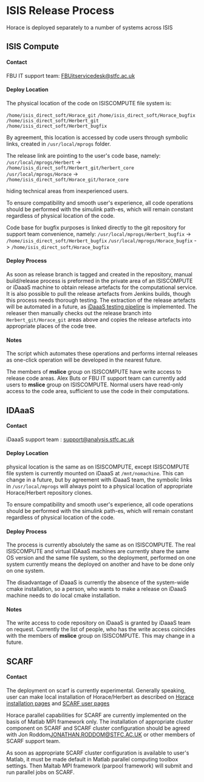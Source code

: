 # ISIS Release Process

Horace is deployed separately to a number of systems across ISIS

## ISIS Compute

#### Contact

FBU IT support team: FBUitservicedesk@stfc.ac.uk 


#### Deploy Location
The physical location of the code on ISISCOMPUTE file system is:

`/home/isis_direct_soft/Horace_git`
`/home/isis_direct_soft/Horace_bugfix`
`/home/isis_direct_soft/Herbert_git`
`/home/isis_direct_soft/Herbert_bugfix`

By agreement, this location is accessed by code users through symbolic links, created in `/usr/local/mprogs` folder.

The release link are pointing to the user's code base, namely:
`/usr/local/mprogs/Herbert` -> `/home/isis_direct_soft/Herbert_git/herbert_core`
`/usr/local/mprogs/Horace` -> `/home/isis_direct_soft/Horace_git/horace_core`

hiding technical areas from inexperienced users.

To ensure compatibility and smooth user's experience, all code operations should be performed with the simulink path-es, which will remain constant regardless of physical location of the code.


Code base for bugfix purposes is linked directly to the git repository for support team convenience, namely:
`/usr/local/mprogs/Herbert_bugfix` -> `/home/isis_direct_soft/Herbert_bugfix`
`/usr/local/mprogs/Horace_bugfix` -> `/home/isis_direct_soft/Horace_bugfix`

#### Deploy Process

As soon as release branch is tagged and created in the repository, manual build/release process is preformed in the private area of an ISISCOMPUTE or iDaaaS machine to obtain release artefacts for the computational service. It is also possible to pull the release artefacts from Jenkins builds, though this process needs thorough testing. 
The extraction of the release artefacts will be automated in a future, as [iDaaaS testing pipeline](https://github.com/pace-neutrons/Horace/issues/271) is implemented. The releaser then manually checks out the release branch into `Herbert_git/Horace_git` areas above and copies the release artefacts into appropriate places of the code tree.

#### Notes

The script which automates these operations and performs internal releases as one-click operation will be developed in the nearest future.

The members of **mslice** group on ISISCOMPUTE have write access to release code areas. Alex Buts or FBU IT support team can currently add users to **mslice** group on ISISCOMPUTE. Normal users have read-only access to the code area, sufficient to use the code in their computations.

## IDAaaS

#### Contact

iDaaaS support team : support@analysis.stfc.ac.uk

#### Deploy Location

physical location is the same as on ISISCOMPUTE, except ISISCOMPUTE file system is currently mounted on iDaaaS at `/mnt/nomachine`. This can change in a future, but by agreement with iDaaaS team, the symbolic links in `/usr/local/mprogs` will always point to a physical location of appropriate Horace/Herbert repository clones. 

To ensure compatibility and smooth user's experience, all code operations should be performed with the simulink path-es, which will remain constant regardless of physical location of the code.

#### Deploy Process

The process is currently absolutely the same as on ISISCOMPUTE. The real ISISCOMPUTE and virtual IDAaaS machines are currently share the same OS version and the same file system, so the deployment, performed on one system currently means the deployed on another and have to be done only on one system. 

The disadvantage of iDaaaS is currently the absence of the system-wide cmake installation, so a person, who wants to make a release on iDaaaS machine needs to do local cmake installation.

#### Notes

The write access to code repository on iDaaaS is granted by iDaaaS team on request. Currently the list of people, who has the write access coincides with the members of **mslice** group on ISISCOMPUTE. This may change in a future. 



## SCARF

#### Contact

The deployment on scarf is currently experimental. Generally speaking, user can make local installation of Horace/Herbert as described on [Horace installation pages](http://horace.isis.rl.ac.uk/Download_and_setup) and [SCARF user pages](https://www.scarf.rl.ac.uk/)

Horace parallel capabilities for SCARF are currently implemented on the basis of Matlab MPI framework only. The installation of appropriate cluster component on SCARF and SCARF cluster configuration should be agreed with Jon Roddom<JONATHAN.RODDOM@STFC.AC.UK> or other members of SCARF support team. 

As soon as appropriate SCARF cluster configuration is available to user's Matlab, it must be made default in Matlab parallel computing toolbox settings. Then Maltab MPI framework (parpool framework) will submit and run parallel jobs on SCARF.

